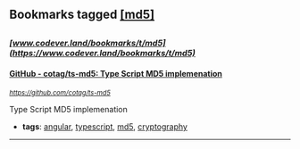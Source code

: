 ## Bookmarks tagged [[md5]](https://www.codever.land/search?q=[md5])

_<sup><sup>[www.codever.land/bookmarks/t/md5](https://www.codever.land/bookmarks/t/md5)</sup></sup>_
---
#### [GitHub - cotag/ts-md5: Type Script MD5 implemenation](https://github.com/cotag/ts-md5)
_<sup>https://github.com/cotag/ts-md5</sup>_

Type Script MD5 implemenation
* **tags**: [angular](../tagged/angular.md), [typescript](../tagged/typescript.md), [md5](../tagged/md5.md), [cryptography](../tagged/cryptography.md)
---
